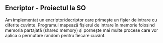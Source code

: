 ## Encriptor - Proiectul la SO

Am implementat un encriptor/decriptor care primește un fișier de intrare cu diferite cuvinte. Programul mapează fișierul de intrare în memorie folosind memoria partajată (shared memory) și pornește mai multe procese care vor aplica o permutare random pentru fiecare cuvânt.
